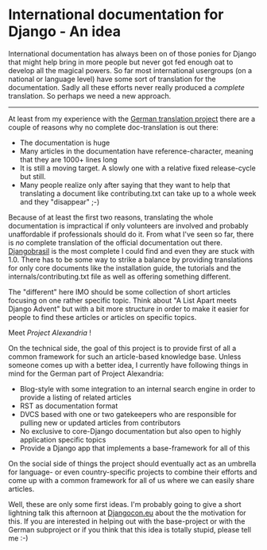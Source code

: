 # International documentation for Django - An idea

International documentation has always been on of those ponies for Django that
might help bring in more people but never got fed enough oat to develop all
the magical powers. So far most international usergroups (on a national or
language level) have some sort of translation for the documentation. Sadly all
these efforts never really produced a *complete* translation. So perhaps we need
a new approach.

-------------

At least from my experience with the [German translation
project](http://github.com/zerok/django-docs-de) there are a couple of reasons
why no complete doc-translation is out there:

* The documentation is huge
* Many articles in the documentation have reference-character, meaning that they are 1000+ lines long
* It is still a moving target. A slowly one with a relative fixed release-cycle but still.
* Many people realize only after saying that they want to help that translating a document like contributing.txt can take up to a whole week and they "disappear" ;-)

Because of at least the first two reasons, translating the whole documentation
is impractical if only volunteers are involved and probably unaffordable if
professionals should do it. From what I've seen so far, there is *no* complete
translation of the official documentation out there.
[Djangobrasil](http://docs.djangobrasil.org/) is the most complete I could
find and even they are stuck with 1.0. There has to be some way to strike a
balance by providing translations for only core documents like the
installation guide, the tutorials and the internals/contributing.txt file as
well as offering something different.

The "different" here IMO should be some collection of short articles focusing
on one rather specific topic. Think about "A List Apart meets Django Advent"
but with a bit more structure in order to make it easier for people to find
these articles or articles on specific topics.

Meet *Project Alexandria* !

On the technical side, the goal of this project is to provide first of all a
common framework for such an article-based knowledge base. Unless someone
comes up with a better idea, I currently have following things in mind for the
German part of Project Alexandria:

* Blog-style with some integration to an internal search engine in order to provide a listing of related articles
* RST as documentation format
* DVCS based with one or two gatekeepers who are responsible for pulling new or updated articles from contributors
* No exclusive to core-Django documentation but also open to highly application specific topics
* Provide a Django app that implements a base-framework for all of this

On the social side of things the project should eventually act as an umbrella
for language- or even country-specific projects to combine their efforts and
come up with a common framework for all of us where we can easily share
articles.

Well, these are only some first ideas. I'm probably going to give a short
lightning talk this afternoon at [Djangocon.eu](http://djangocon.eu) about the
the motivation for this. If you are interested in helping out with the
base-project or with the German subproject or if you think that this idea is
totally stupid, please tell me :-)
